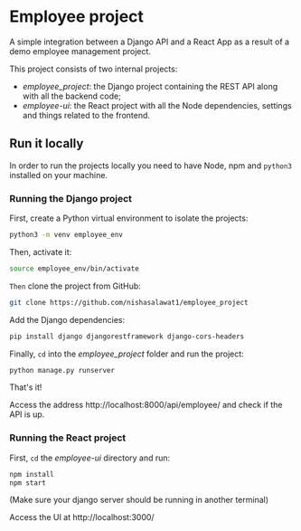 # Employee project

A simple integration between a Django API and a React App as a result of a demo employee management project.

This project consists of two internal projects:

- *employee_project*: the Django project containing the REST API along with all the backend code;
- *employee-ui*: the React project with all the Node dependencies, settings and things related to the frontend.

## Run it locally

In order to run the projects locally you need to have Node, npm and `python3` installed on your machine.

### Running the Django project

First, create a Python virtual environment to isolate the projects:

```bash
python3 -m venv employee_env
```

Then, activate it:

```bash
source employee_env/bin/activate
```

`Then` clone the project from GitHub:

```bash
git clone https://github.com/nishasalawat1/employee_project
```

Add the Django dependencies:

```bash
pip install django djangorestframework django-cors-headers
```

Finally, `cd` into the _employee_project_ folder and run the project:

```bash
python manage.py runserver
```

That's it!

Access the address http://localhost:8000/api/employee/ and check if the API is up.

### Running the React project

First, `cd` the _employee-ui_ directory and run:

```bash
npm install
npm start
```
(Make sure your django server should be running in another terminal)

Access the UI at http://localhost:3000/ 
